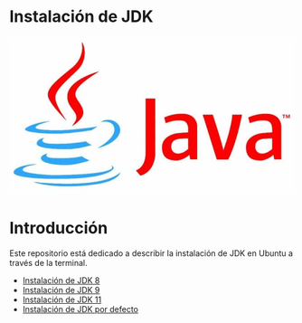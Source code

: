 # Instalación de JDK
<div align="center">
  <img src="logo.jpg">
</div>

# Introducción
Este repositorio está dedicado a describir la instalación de JDK en Ubuntu a través de la terminal.  
- [Instalación de JDK 8](JDK-8.md)  
- [Instalación de JDK 9](JDK-9.md)   
- [Instalación de JDK 11](JDK-11.md)    
- [Instalación de JDK por defecto](JDK-Defecto.md)
